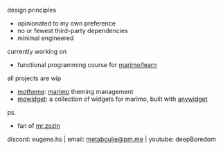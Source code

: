 design principles
- opinionated to my own preference
- no or fewest third-party dependencies
- minimal engineered

currently working on
- functional programming course for [marimo/learn](https://github.com/marimo-team/learn/tree/main/functional_programming)

all projects are wip
- [motheme](https://github.com/metaboulie/marimo-themes): [marimo](https://github.com/marimo-team/marimo) theming management
- [mowidget](https://github.com/metaboulie/marimo-widgets): a collection of widgets for marimo, built with [anywidget](https://github.com/manzt/anywidget)

ps.
- fan of [mr.zozin](https://github.com/rexim)

discord: eugene.hs | email: metaboulie@pm.me | youtube: deepBoredom
